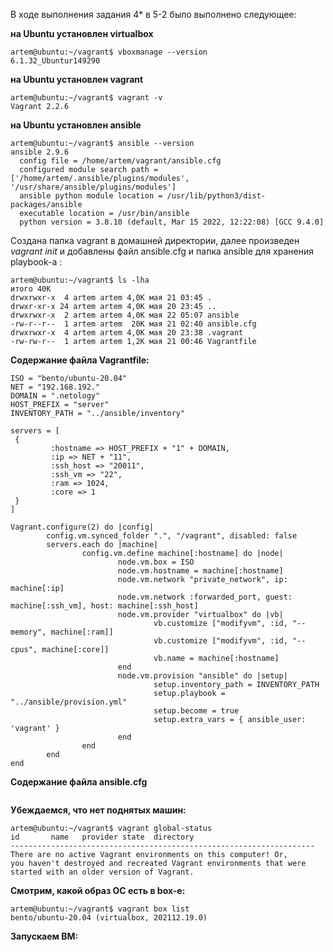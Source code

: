 В ходе выполнения задания 4* в 5-2  было выполнено следующее:

__на Ubuntu установлен virtualbox__
```
artem@ubuntu:~/vagrant$ vboxmanage --version
6.1.32_Ubuntur149290
```
__на Ubuntu установлен vagrant__
```
artem@ubuntu:~/vagrant$ vagrant -v
Vagrant 2.2.6
```

__на Ubuntu установлен ansible__
```
artem@ubuntu:~/vagrant$ ansible --version
ansible 2.9.6
  config file = /home/artem/vagrant/ansible.cfg
  configured module search path = ['/home/artem/.ansible/plugins/modules', '/usr/share/ansible/plugins/modules']
  ansible python module location = /usr/lib/python3/dist-packages/ansible
  executable location = /usr/bin/ansible
  python version = 3.8.10 (default, Mar 15 2022, 12:22:08) [GCC 9.4.0]
```

Создана папка vagrant в домашней директории, далее произведен *vagrant init* и добавлены файл ansible.cfg и папка ansible для хранения playbook-а :
```
artem@ubuntu:~/vagrant$ ls -lha
итого 40K
drwxrwxr-x  4 artem artem 4,0K мая 21 03:45 .
drwxr-xr-x 24 artem artem 4,0K мая 20 23:45 ..
drwxrwxr-x  2 artem artem 4,0K мая 22 05:07 ansible
-rw-r--r--  1 artem artem  20K мая 21 02:40 ansible.cfg
drwxrwxr-x  4 artem artem 4,0K мая 20 23:38 .vagrant
-rw-rw-r--  1 artem artem 1,2K мая 21 00:46 Vagrantfile
```

__Содержание файла Vagrantfile:__
```
ISO = "bento/ubuntu-20.04"
NET = "192.168.192."
DOMAIN = ".netology"
HOST_PREFIX = "server"
INVENTORY_PATH = "../ansible/inventory"

servers = [
 {
         :hostname => HOST_PREFIX + "1" + DOMAIN,
         :ip => NET + "11",
         :ssh_host => "20011",
         :ssh_vm => "22",
         :ram => 1024,
         :core => 1
 }
]

Vagrant.configure(2) do |config|
        config.vm.synced_folder ".", "/vagrant", disabled: false
        servers.each do |machine|
                config.vm.define machine[:hostname] do |node|
                        node.vm.box = ISO
                        node.vm.hostname = machine[:hostname]
                        node.vm.network "private_network", ip: machine[:ip]
                        node.vm.network :forwarded_port, guest: machine[:ssh_vm], host: machine[:ssh_host]
                        node.vm.provider "virtualbox" do |vb|
                                vb.customize ["modifyvm", :id, "--memory", machine[:ram]]
                                vb.customize ["modifyvm", :id, "--cpus", machine[:core]]
                                vb.name = machine[:hostname]
                        end
                        node.vm.provision "ansible" do |setup|
                                setup.inventory_path = INVENTORY_PATH
                                setup.playbook = "../ansible/provision.yml"
                                setup.become = true
                                setup.extra_vars = { ansible_user: 'vagrant' }
                        end
                end
        end
end
```

__Содержание файла ansible.cfg__
```

```

__Убеждаемся, что нет поднятых машин:__
```
artem@ubuntu:~/vagrant$ vagrant global-status 
id       name   provider state  directory                           
--------------------------------------------------------------------
There are no active Vagrant environments on this computer! Or,
you haven't destroyed and recreated Vagrant environments that were
started with an older version of Vagrant.
```

__Смотрим, какой образ ОС есть в box-е:__
```
artem@ubuntu:~/vagrant$ vagrant box list
bento/ubuntu-20.04 (virtualbox, 202112.19.0)
```

__Запускаем ВМ:__
```

```
